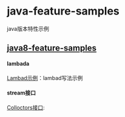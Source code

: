 # java-feature-samples

java版本特性示例


## [java8-feature-samples](./java8-feature-samples)

#### lambada

[Lambad示例](java8-feature-samples/src/test/java/cn/chenzw/java8/feature/LambdaTest.java)：lambad写法示例

#### stream接口

[Colloctors接口](java8-feature-samples/src/test/java/cn/chenzw/java8/feature/util/stream/ColloctorsTest.java): 





